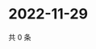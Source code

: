 # 2022-11-29

共 0 条

<!-- BEGIN WEIBO -->
<!-- 最后更新时间 Tue Nov 29 2022 11:25:07 GMT+0800 (China Standard Time) -->

<!-- END WEIBO -->
